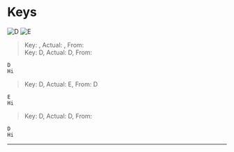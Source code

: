 # Keys
![D](https://chordgenerator.net/D.png?p=xx0232&s=2) ![E](https://chordgenerator.net/E.png?p=022100&s=2) 

> Key: , Actual: , From:   
> Key: D, Actual: D, From:   

	D  
	Hi  

> Key: D, Actual: E, From: D  

	E  
	Hi  

> Key: D, Actual: D, From:   

	D  
	Hi  

---------------  

